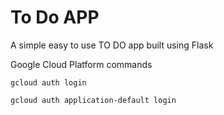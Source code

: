 # To Do APP
A simple easy to use TO DO app built using Flask

Google Cloud Platform commands

`gcloud auth login`

`gcloud auth application-default login`